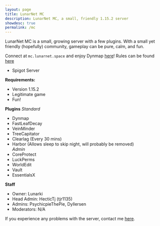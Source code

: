 ```yaml
---
layout: page
title: LunarNet MC
description: LunarNet MC, a small, friendly 1.15.2 server
showdesc: true
permalink: /mc
---
```


LunarNet MC is a small, growing server with a few plugins. With a small yet friendly (hopefully) community, gameplay can be pure, calm, and fun.  
  
Connect at ``mc.lunarnet.space`` and enjoy Dynmap [here](/mc/dynmap)!
Rules can be found [here](/mc/rules)
- Spigot Server
  
**Requirements:**
- Version 1.15.2
- Legitimate game
- Fun!
  
**Plugins**
*Standard*
- Dynmap
- FastLeafDecay
- VeinMinder
- TreeCapitator
- Clearlag (Every 30 mins)
- Harbor (Allows sleep to skip night, will probably be removed)  
*Admin*
- CoreProtect
- LuckPerms
- WorldEdit
- Vault
- EssentialsX
  
**Staff**
- Owner: Lunarki
- Head Admin: HecticTj (tjr1135)
- Admins: PsychicpieThePie, Dyllersen
- Moderators: N/A
  
If you experience any problems with the server, contact me [here](/contact).
